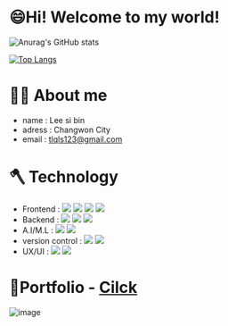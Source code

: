 # 😄Hi! Welcome to my world!

![Anurag's GitHub stats](https://github-readme-stats.vercel.app/api?username=leesibin&show_icons=true)

[![Top Langs](https://github-readme-stats.vercel.app/api/top-langs/?username=leesibin&layout=compact)](https://github.com/anuraghazra/github-readme-stats)

# 🙋‍♂️ About me

- name : Lee si bin
- adress : Changwon City
- email : tlqls123@gmail.com

# 🪓 Technology

- Frontend :
  <img src="https://img.shields.io/badge/HTML5-E34F26?style=flat&logo=HTML5&logoColor=white" />
  <img src="https://img.shields.io/badge/CSS3-1572B6?style=flat&logo=CSS3&logoColor=white" />
  <img src="https://img.shields.io/badge/JavaScript-f7df1e?style=flat&logo=javaScript&logoColor=white"/>
  <img src="https://img.shields.io/badge/Vue3.js-4FC08D?style=flat&logo=Vue.js&logoColor=white" />
- Backend :
  <img src="https://img.shields.io/badge/Node.js-339933?style=flat&logo=node.js&logoColor=white" />
  <img src="https://img.shields.io/badge/express.js-000000?style=flat&logo=express&logoColor=white" />
  <img src="https://img.shields.io/badge/MongoDB-47A248?style=flat&logo=Mongodb&logoColor=white" />
- A.I/M.L :
  <img src="https://img.shields.io/badge/Tensorflow.js-47A248?style=flat&logo=Tensorflow&logoColor=white" />
  <img src="https://img.shields.io/badge/OpenAI-412991?style=flat&logo=OpenAI&logoColor=white" />
- version control :
  <img src="https://img.shields.io/badge/Git-F05032?style=flat&logo=git&logoColor=white" />
  <img src="https://img.shields.io/badge/Github-181717?style=flat&logo=github&logoColor=white" />
- UX/UI :
  <img src="https://img.shields.io/badge/Figma-F24E1E?style=flat&logo=figma&logoColor=white" />
  <img src="https://img.shields.io/badge/Photoshop-31A8FF?style=flat&logo=Adobe Photoshop&logoColor=white" />

# 📄Portfolio - [Cilck](https://leesibin.github.io/portfolio/)

![image](https://ifh.cc/g/g17992.jpg)

<!--
**leesibin/leesibin** is a ✨ _special_ ✨ repository because its `README.md` (this file) appears on your GitHub profile.

Here are some ideas to get you started:

- 🔭 I’m currently working on ...
- 🌱 I’m currently learning ...
- 👯 I’m looking to collaborate on ...
- 🤔 I’m looking for help with ...
- 💬 Ask me about ...
- 📫 How to reach me: ...
- 😄 Pronouns: ...
- ⚡ Fun fact: ...
-->
